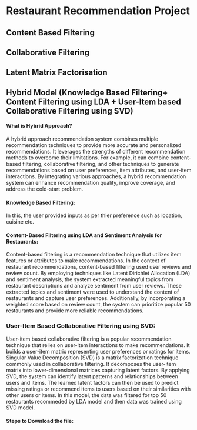 # Restaurant Recommendation Project

## Content Based Filtering

## Collaborative Filtering

## Latent Matrix Factorisation


## Hybrid Model (Knowledge Based Filtering+ Content Filtering using LDA + User-Item based Collaborative Filtering using SVD) 

#### What is Hybrid Approach?

A hybrid approach recommendation system combines multiple recommendation techniques to provide more accurate and personalized recommendations. It leverages the strengths of different recommendation methods to overcome their limitations. For example, it can combine content-based filtering, collaborative filtering, and other techniques to generate recommendations based on user preferences, item attributes, and user-item interactions. By integrating various approaches, a hybrid recommendation system can enhance recommendation quality, improve coverage, and address the cold-start problem.

#### Knowledge Based Filtering:
In this, the user provided inputs as per thier preference such as location, cuisine etc.

#### Content-Based Filtering using LDA and Sentiment Analysis for Restaurants:
Content-based filtering is a recommendation technique that utilizes item features or attributes to make recommendations. In the context of restaurant recommendations, content-based filtering used user reviews and review count. By employing techniques like Latent Dirichlet Allocation (LDA) and sentiment analysis, the system  extracted meaningful topics from restaurant descriptions and analyze sentiment from user reviews. These extracted topics and sentiment were used to understand the content of restaurants and capture user preferences. Additionally, by incorporating a weighted score based on review count, the system can prioritize popular 50 restaurants and provide more reliable recommendations.

### User-Item Based Collaborative Filtering using SVD:
User-item based collaborative filtering is a popular recommendation technique that relies on user-item interactions to make recommendations. It builds a user-item matrix representing user preferences or ratings for items. Singular Value Decomposition (SVD) is a matrix factorization technique commonly used in collaborative filtering. It decomposes the user-item matrix into lower-dimensional matrices capturing latent factors. By applying SVD, the system can identify latent patterns and relationships between users and items. The learned latent factors can then be used to predict missing ratings or recommend items to users based on their similarities with other users or items. In this model, the data was filtered for top 50 restaurants recommeded by LDA model and then data was trained using SVD model.

#### Steps to Download the file:

 
